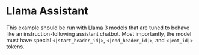 # Llama Assistant

This example should be run with Llama 3 models that are tuned to behave like an instruction-following assistant chatbot.
Most importantly, the model must have special `<|start_header_id|>`, `<|end_header_id|>`, and `<|eot_id|>` tokens.
